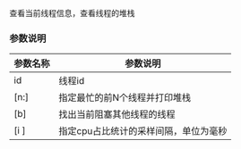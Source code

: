 
查看当前线程信息，查看线程的堆栈

### 参数说明

|  参数名称   | 参数说明  |
|  ----  | ----  |
| id  | 线程id |
| [n:]  | 指定最忙的前N个线程并打印堆栈 |
| [b]  | 找出当前阻塞其他线程的线程 |
| [i <value>]  | 指定cpu占比统计的采样间隔，单位为毫秒 |
